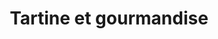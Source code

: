 ---
title: "Tartine et gourmandise"
url: /les-sables-dolonne/tartine-et-gourmandise/
shop: Bäckerei
---